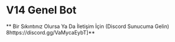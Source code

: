 # V14 Genel Bot
** Bir Sıkıntınız Olursa Ya Da  İletişim İçin (Discord Sunucuma Gelin) 8https://discord.gg/VaMycaEybT]**
